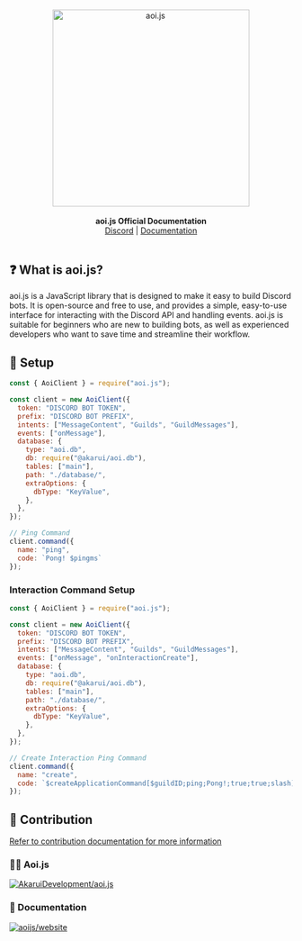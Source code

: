<br/>

<div align="center" style="margin: 30px;">
<a href="https://aoi.js.org/">
  <img src="https://github.com/aoijs/website/blob/master/assets/images/aoijs-banner.png?raw=true"   style="width:350px;" align="center"  alt="aoi.js"/>
</a>
<br />
<br />

<div align="center"><strong>aoi.js Official Documentation</strong><br>
<div align="center">
    <a href="https://aoi.js.org/invite">Discord</a> |
    <a href="https://aoi.js.org/">Documentation</a>
</div>
</div>
<br />
</div>

## ❓ What is aoi.js?

aoi.js is a JavaScript library that is designed to make it easy to build Discord bots. It is open-source and free to
use, and provides a simple, easy-to-use interface for interacting with the Discord API and handling events. aoi.js is
suitable for beginners who are new to building bots, as well as experienced developers who want to save time and
streamline their workflow.

## 🚀 Setup

```javascript
const { AoiClient } = require("aoi.js");

const client = new AoiClient({
  token: "DISCORD BOT TOKEN",
  prefix: "DISCORD BOT PREFIX",
  intents: ["MessageContent", "Guilds", "GuildMessages"],
  events: ["onMessage"],
  database: {
    type: "aoi.db",
    db: require("@akarui/aoi.db"),
    tables: ["main"],
    path: "./database/",
    extraOptions: {
      dbType: "KeyValue",
    },
  },
});

// Ping Command
client.command({
  name: "ping",
  code: `Pong! $pingms`
});
```

### Interaction Command Setup

```javascript
const { AoiClient } = require("aoi.js");

const client = new AoiClient({
  token: "DISCORD BOT TOKEN",
  prefix: "DISCORD BOT PREFIX",
  intents: ["MessageContent", "Guilds", "GuildMessages"],
  events: ["onMessage", "onInteractionCreate"],
  database: {
    type: "aoi.db",
    db: require("@akarui/aoi.db"),
    tables: ["main"],
    path: "./database/",
    extraOptions: {
      dbType: "KeyValue",
    },
  },
});

// Create Interaction Ping Command
client.command({
  name: "create",
  code: `$createApplicationCommand[$guildID;ping;Pong!;true;true;slash]`
});
```

## 🐛 Contribution

[Refer to contribution documentation for more information](https://github.com/AkaruiDevelopment/aoi.js/blob/v6/.github/CONTRIBUTING.md)

### 🧑‍💻 Aoi.js

[![AkaruiDevelopment/aoi.js](https://contrib.rocks/image?repo=AkaruiDevelopment/aoi.js)](https://github.com/AkaruiDevelopment/aoi.js)

### 📄 Documentation

[![aoijs/website](https://contrib.rocks/image?repo=aoijs/website)](https://github.com/aoijs/website)